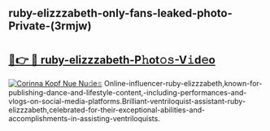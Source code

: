 ## ruby-elizzzabeth-only-fans​-leaked-photo​-Private-(3rmjw)


# <h2><a href="https://mediaupload.pro?title=ruby-elizzzabeth&ref=git">🔗👉 🔴 ruby-elizzzabeth-P𝚑ot𝚘𝚜-V𝚒d𝚎o</a></h2>

[![Corinna Kopf Nue Nu𝚍e𝚜](https://i.imgur.com/0qMVB7G.gif)](https://mediaupload.pro?title=ruby-elizzzabeth&ref=git)
Online-influencer-ruby-elizzzabeth,known-for-publishing-dance-and-lifestyle-content,-including-performances-and-vlogs-on-social-media-platforms.Brilliant-ventriloquist-assistant-ruby-elizzzabeth,celebrated-for-their-exceptional-abilities-and-accomplishments-in-assisting-ventriloquists.  